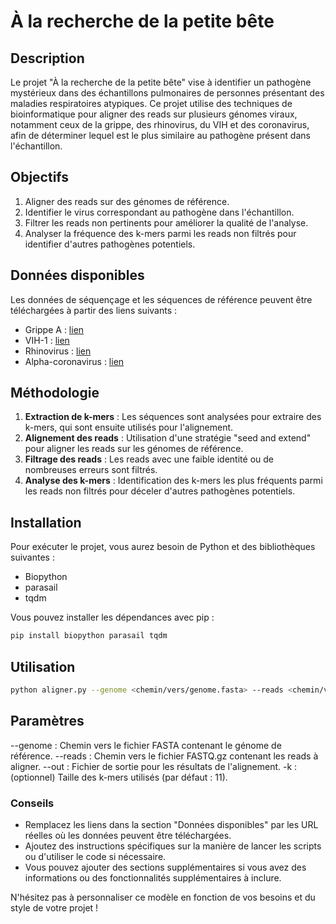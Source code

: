 # À la recherche de la petite bête

## Description
Le projet "À la recherche de la petite bête" vise à identifier un pathogène mystérieux dans des échantillons pulmonaires de personnes présentant des maladies respiratoires atypiques. Ce projet utilise des techniques de bioinformatique pour aligner des reads sur plusieurs génomes viraux, notamment ceux de la grippe, des rhinovirus, du VIH et des coronavirus, afin de déterminer lequel est le plus similaire au pathogène présent dans l'échantillon.

## Objectifs
1. Aligner des reads sur des génomes de référence.
2. Identifier le virus correspondant au pathogène dans l'échantillon.
3. Filtrer les reads non pertinents pour améliorer la qualité de l'analyse.
4. Analyser la fréquence des k-mers parmi les reads non filtrés pour identifier d'autres pathogènes potentiels.

## Données disponibles
Les données de séquençage et les séquences de référence peuvent être téléchargées à partir des liens suivants :
- Grippe A : [lien](#)
- VIH-1 : [lien](#)
- Rhinovirus : [lien](#)
- Alpha-coronavirus : [lien](#)

## Méthodologie
1. **Extraction de k-mers** : Les séquences sont analysées pour extraire des k-mers, qui sont ensuite utilisés pour l'alignement.
2. **Alignement des reads** : Utilisation d'une stratégie "seed and extend" pour aligner les reads sur les génomes de référence.
3. **Filtrage des reads** : Les reads avec une faible identité ou de nombreuses erreurs sont filtrés.
4. **Analyse des k-mers** : Identification des k-mers les plus fréquents parmi les reads non filtrés pour déceler d'autres pathogènes potentiels.

## Installation
Pour exécuter le projet, vous aurez besoin de Python et des bibliothèques suivantes :
- Biopython
- parasail
- tqdm

Vous pouvez installer les dépendances avec pip :
```bash
pip install biopython parasail tqdm
```
## Utilisation
```bash
python aligner.py --genome <chemin/vers/genome.fasta> --reads <chemin/vers/reads.fastq.gz> --out <chemin/vers/sortie.txt>
```

## Paramètres
--genome : Chemin vers le fichier FASTA contenant le génome de référence.
--reads : Chemin vers le fichier FASTQ.gz contenant les reads à aligner.
--out : Fichier de sortie pour les résultats de l'alignement.
-k : (optionnel) Taille des k-mers utilisés (par défaut : 11).


### Conseils
- Remplacez les liens dans la section "Données disponibles" par les URL réelles où les données peuvent être téléchargées.
- Ajoutez des instructions spécifiques sur la manière de lancer les scripts ou d'utiliser le code si nécessaire.
- Vous pouvez ajouter des sections supplémentaires si vous avez des informations ou des fonctionnalités supplémentaires à inclure. 

N'hésitez pas à personnaliser ce modèle en fonction de vos besoins et du style de votre projet !


